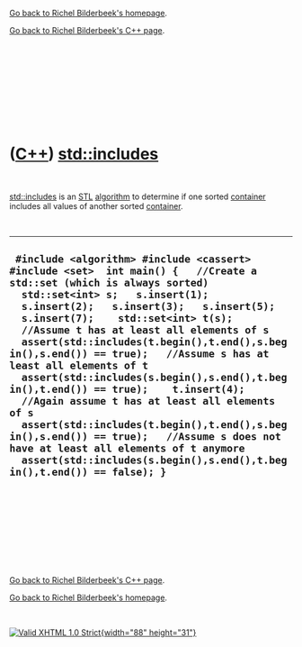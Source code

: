 [Go back to Richel Bilderbeek's homepage](index.htm).

[Go back to Richel Bilderbeek's C++ page](Cpp.htm).

 

 

 

 

 

([C++](Cpp.htm)) [std::includes](CppIncludes.htm)
=================================================

 

[std::includes](CppIncludes.htm) is an [STL](CppStl.htm)
[algorithm](CppAlgorithm.htm) to determine if one sorted
[container](CppContainer.htm) includes all values of another sorted
[container](CppContainer.htm).

 

  ------------------------------------------------------------------------------------------------------------------------------------------------------------------------------------------------------------------------------------------------------------------------------------------------------------------------------------------------------------------------------------------------------------------------------------------------------------------------------------------------------------------------------------------------------------------------------------------------------------------------------------------------------------------------------------------------------------------------------------------------------------------
  ` #include <algorithm> #include <cassert> #include <set>  int main() {   //Create a std::set (which is always sorted)   std::set<int> s;   s.insert(1);   s.insert(2);   s.insert(3);   s.insert(5);   s.insert(7);    std::set<int> t(s);    //Assume t has at least all elements of s   assert(std::includes(t.begin(),t.end(),s.begin(),s.end()) == true);   //Assume s has at least all elements of t   assert(std::includes(s.begin(),s.end(),t.begin(),t.end()) == true);    t.insert(4);    //Again assume t has at least all elements of s   assert(std::includes(t.begin(),t.end(),s.begin(),s.end()) == true);   //Assume s does not have at least all elements of t anymore   assert(std::includes(s.begin(),s.end(),t.begin(),t.end()) == false); }`
  ------------------------------------------------------------------------------------------------------------------------------------------------------------------------------------------------------------------------------------------------------------------------------------------------------------------------------------------------------------------------------------------------------------------------------------------------------------------------------------------------------------------------------------------------------------------------------------------------------------------------------------------------------------------------------------------------------------------------------------------------------------------

 

 

 

 

 

[Go back to Richel Bilderbeek's C++ page](Cpp.htm).

[Go back to Richel Bilderbeek's homepage](index.htm).

 

[![Valid XHTML 1.0 Strict](valid-xhtml10.png){width="88"
height="31"}](http://validator.w3.org/check?uri=referer)
